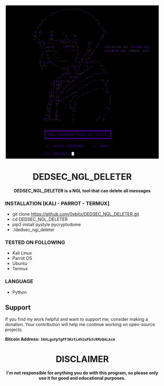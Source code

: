 
<p align="center">
<img src="https://github.com/0xbitx/DEDSEC_NGL_DELETER/blob/main/banner.png", width="500", height="500">
</p>
<h1 align="center"> DEDSEC_NGL_DELETER</h1>
<h4 align="center">DEDSEC_NGL_DELETER is a NGL tool that can delete all messages</h4>

### INSTALLATION [KALI - PARROT - TERMUX]
* git clone https://github.com/0xbitx/DEDSEC_NGL_DELETER.git
* cd DEDSEC_NGL_DELETER
* pip3 install pystyle pycryptodome
* ./dedsec_ngl_deleter

### TESTED ON FOLLOWING
* Kali Linux 
* Parrot OS 
* Ubuntu
* Termux

### LANGUAGE 
* Python


## Support

If you find my work helpful and want to support me, consider making a donation. Your contribution will help me continue working on open-source projects.

**Bitcoin Address: `36ALguYpTgFF3RztL4h2uFb3cRMzQALAcm`**

<h1 align="center"> DISCLAIMER </h1>

<h4 align="center">I'm not responsible for anything you do with this program, so please only use it for good and educational purposes. </h4>
